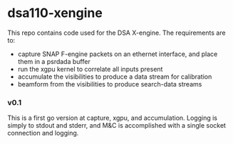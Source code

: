 # dsa110-xengine

This repo contains code used for the DSA X-engine. The requirements are to:
 - capture SNAP F-engine packets on an ethernet interface, and place them in a psrdada buffer
 - run the xgpu kernel to correlate all inputs present
 - accumulate the visibilities to produce a data stream for calibration
 - beamform from the visibilities to produce search-data streams

### v0.1

This is a first go version at capture, xgpu, and accumulation. Logging is simply to stdout and stderr, and M&C is accomplished with a single socket connection and logging.


